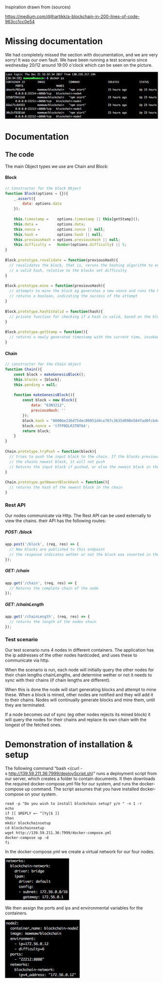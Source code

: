 Inspiration drawn from (sources)

https://medium.com/@lhartikk/a-blockchain-in-200-lines-of-code-963cc1cc0e54

# Missing documentation
We had completely missed the section with documentation, and we are very sorry! It was our own fault. We have been running a test scenario since wednesday 20/12 around 19:00 o'clock which can be seen on the picture.

![alt text](https://github.com/kristian94/blockchain/blob/master/img/bevis.png)

# Documentation

## The code
The main Object types we use are Chain and Block:

#### Block
```javascript
// Constructor for the block Object
function Block(options = {}){
    _.assert({
        data: options.data
    });

    this.timestamp =    options.timestamp || this[getStamp]();
    this.data =         options.data;
    this.nonce =        options.nonce || null;
    this.hash =         options.hash || null;
    this.previousHash = options.previousHash || null;
    this.difficulty =   Number(options.difficulty) || 5;
}

Block.prototype.revalidate = function(previousHash){
  // revalidates the block, that is, reruns the hashing algorithm to ensure it produces
  // a valid hash, relative to the blocks set difficulty
}

Block.prototype.mine = function(previousHash){
  // attempts to mine the block eg generates a new nonce and runs the hashing algorithm.
  // returns a boolean, indicating the success of the attempt
}

Block.prototype.hashIsValid = function(hash){
  // private function for checking if a hash is valid, based on the block difficulty
}

Block.prototype.getStamp = function(){
  // returns a newly generated timestamp with the current time, invoked from the constructor
}
```

#### Chain
```javascript
// constructor for the Chain object
function Chain(){
    const block = makeGenesisBlock();
    this.blocks = [block];
    this.pending = null;

    function makeGenesisBlock(){
        const block = new Block({
            data: "63N3212",
            previousHash: ''
        });
        block.hash = "0000be236d75dec09051d4ce707c3635d098e584fad0fcb4e88dd0e6f85efec8";
        block.nonce = 'tfFP8DLR3TNT64';
        return block;
    }
}

Chain.prototype.tryPush = function(block){
  // tries to push the input block to the chain. If the blocks previousHash doesnt match
  // the chains newest block, it will not push
  // Returns the input block if pushed, or else the newest block in the chain
}

Chain.prototype.getNewestBlockHash = function(){
  // returns the hash of the newest block in the chain
}
```

### Rest API

Our nodes communicate via Http. The Rest API can be used externally to view the chains.
their API has the following routes:

##### POST: /block
```javascript
app.post('/block', (req, res) => { 
  // New blocks are published to this endpoint
  // the response indicates wether or not the block was inserted in the chain
});
```

##### GET: /chain
```javascript
app.get('/chain', (req, res) => {
  // Returns the complete chain of the node
});
```

##### GET: /chainLength
```javascript
app.get('/chainLength', (req, res) => { 
  // returns the length of the nodes chain
});
```

### Test scenario

Our test scenario runs 4 nodes in different containers. The application has the 
ip addresses of the other nodes hardcoded, and uses these to communicate via http.

When the scenario is run, each node will initially query the other nodes for their
chain lengths chainLengths, and determine wether or not it needs to sync
with their chains (if chain lengths are different). 

When this is done the node will start generating blocks and attempt to mine these.
When a block is mined, other nodes are notified and they will add it to their chains.
Nodes will continually generate blocks and mine them, until they are terminated.

If a node becomes out of sync (eg other nodes rejects its mined block) it will 
query the nodes for their chains and replace its own chain with the longest of the
fetched ones.

# Demonstration of installation & setup

The following command “bash <(curl -s http://139.59.211.36:7999/deployScript.sh)”
runs a deployment script from our server, which creates a folder to contain documents. It then downloads the required docker-compose.yml file for our system, and runs the docker-compose up command. The script assumes that you have installed docker-compose on your system.

```
read -p "Do you wish to install blockchain setup? y/n " -n 1 -r
echo
if [[ $REPLY =~ ^[Yy]$ ]]
then
mkdir blockchainsetup
cd blockchainsetup
wget http://139.59.211.36:7999/docker-compose.yml
docker-compose up -d
fi
```
In the docker-compose.yml we create a virtual network for our four nodes. 

![alt text](https://raw.githubusercontent.com/kristian94/blockchain/master/img/Screen%20Shot%202017-12-21%20at%2017.47.33.png)

We then assign the ports and ips and environmental variables for the containers.

![alt text](https://raw.githubusercontent.com/kristian94/blockchain/master/img/Screen%20Shot%202017-12-21%20at%2017.47.45.png)
